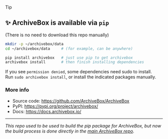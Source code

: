 > [!TIP]
> ## ✨ ArchiveBox is available via `pip`
> (There is no need to download this repo manually)  
>  
> ```bash
> mkdir -p ~/archivebox/data
> cd ~/archivebox/data     # (for example, can be anywhere)
>
> pip install archivebox   # just use pip to get archivebox
> archivebox install       # then finish installing dependencies
> ```
> If you see `permission denied`, some dependencies need sudo to install.  
> Run `sudo archivebox install`, or install the indicated packages manually.

### More info

- Source code: https://github.com/ArchiveBox/ArchiveBox
- PyPI: https://pypi.org/project/archivebox/
- Docs: https://docs.archivebox.io/

---

*This repo used to be used to build the pip package for ArchiveBox, but now the build process is done directly in the [main ArchiveBox repo](https://github.com/ArchiveBox/ArchiveBox).*
